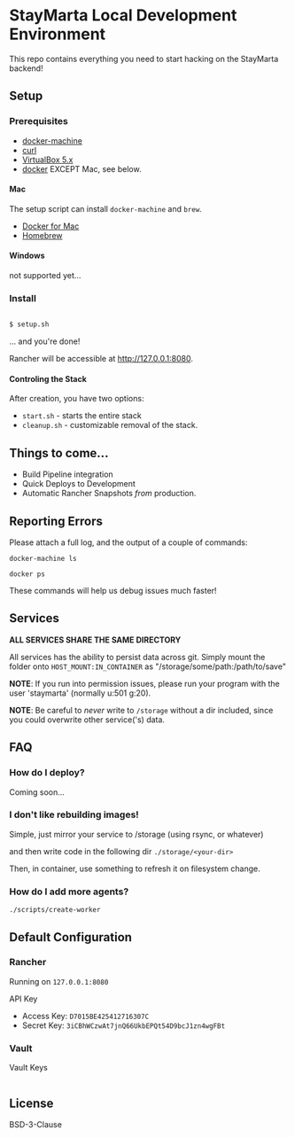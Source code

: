 # StayMarta Local Development Environment

This repo contains everything you need to start hacking on the StayMarta backend!

## Setup

### Prerequisites

* [docker-machine](https://docs.docker.com/machine/install-machine/)
* [curl](https://curl.haxx.se/)
* [VirtualBox 5.x](https://www.virtualbox.org/)
* [docker](https://docker.io) EXCEPT Mac, see below.

#### Mac

The setup script can install `docker-machine` and `brew`.

* [Docker for Mac](https://docs.docker.com/engine/installation/mac/)
* [Homebrew](http://brew.sh/)

#### Windows

not supported yet...

### Install

```bash

$ setup.sh
```

... and you're done!

Rancher will be accessible at http://127.0.0.1:8080.

#### Controling the Stack

After creation, you have two options:

  * `start.sh` - starts the entire stack
  * `cleanup.sh` - customizable removal of the stack.

## Things to come...

* Build Pipeline integration
* Quick Deploys to Development
* Automatic Rancher Snapshots *from* production.

## Reporting Errors

Please attach a full log, and the output of a couple of commands:

`docker-machine ls`

`docker ps`

These commands will help us debug issues much faster!

## Services

**ALL SERVICES SHARE THE SAME DIRECTORY**

All services has the ability to persist data across git. Simply mount the folder
onto `HOST_MOUNT:IN_CONTAINER` as "/storage/some/path:/path/to/save"

**NOTE**: If you run into permission issues, please run your program with the user
'staymarta' (normally u:501 g:20).

**NOTE**: Be careful to *never* write to `/storage` without a dir included, since you
could overwrite other service('s) data.


## FAQ

### How do I deploy?

Coming soon...

### I don't like rebuilding images!

Simple, just mirror your service to /storage (using rsync, or whatever)

and then write code in the following dir `./storage/<your-dir>`

Then, in container, use something to refresh it on filesystem change.


### How do I add more agents?

`./scripts/create-worker`

## Default Configuration

### Rancher

Running on `127.0.0.1:8080`

API Key

* Access Key: `D7015BE425412716307C`
* Secret Key: `3iCBhWCzwAt7jnQ66UkbEPQt54D9bcJ1zn4wgFBt`

### Vault

Vault Keys

```
```

## License

BSD-3-Clause
